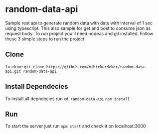 # random-data-api
Sample rest api to generate random data with date with interval of 1 sec using typescript.
This also sample for get and post to consume json as request body.
To run project you'll need nodeJs and git installed.
Follow these 3 simple steps to run the project

## Clone
To clone `git clone https://github.com/mihirkurdekar/random-data-api.git random-data-api`

## Install Dependecies
To install all depndecies run 
`cd random-data-api`
`npm install`

## Run
To start the server just run `npm start` and check it on localhost:3000
